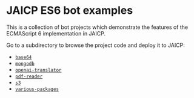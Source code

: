 # JAICP ES6 bot examples

This is a collection of bot projects which demonstrate the features of the ECMAScript 6 implementation in JAICP.

Go to a subdirectory to browse the project code and deploy it to JAICP:

- [`base64`](./base64/)
- [`mongodb`](./mongodb/)
- [`openai-translator`](./openai-translator/)
- [`pdf-reader`](./pdf-reader/)
- [`s3`](./s3/)
- [`various-packages`](./various-packages/)
